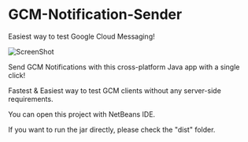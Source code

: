 # GCM-Notification-Sender
Easiest way to test Google Cloud Messaging!

![ScreenShot](http://s8.postimg.org/e64i1i0x1/Screen_Shot_2015_07_13_at_03_12_51.png)

Send GCM Notifications with this cross-platform Java app with a single click!

Fastest & Easiest way to test GCM clients without any server-side requirements. 

You can open this project with NetBeans IDE.

If you want to run the jar directly, please check the "dist" folder.
